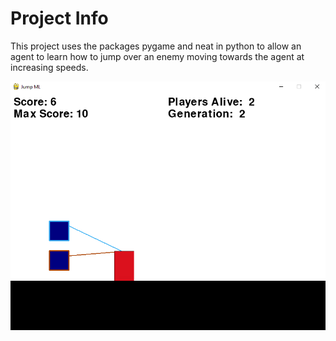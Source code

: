 # Project Info

This project uses the packages pygame and neat in python to allow an agent to learn how to jump over an enemy moving towards the agent at increasing speeds.

![Project Pic](https://github.com/Matt-Go/Jump-ML/blob/master/Imgs/Img.PNG)
